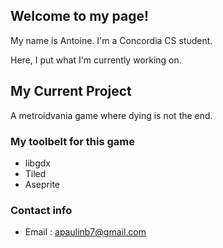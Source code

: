 ## Welcome to my page!

My name is Antoine. I'm a Concordia CS student.

Here, I put what I'm currently working on.

## My Current Project

A metroidvania game where dying is not the end. 

### My toolbelt for this game

* libgdx
* Tiled
* Aseprite

### Contact info

* Email : [apaulinb7@gmail.com](mailto:apaulinb7@gmail.com)
